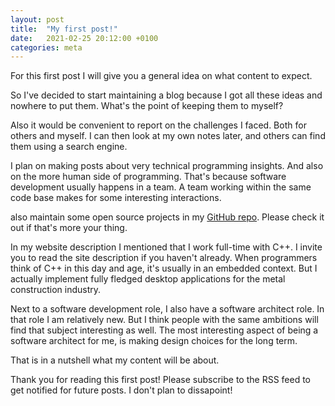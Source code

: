 ```yaml
---
layout: post
title:  "My first post!"
date:   2021-02-25 20:12:00 +0100
categories: meta 
---
```

For this first post I will give you a general idea on what content to expect.

So I've decided to start maintaining a blog because I got all these ideas and nowhere to put them. What's the point of keeping them to myself?

Also it would be convenient to report on the challenges I faced. Both for others and myself. I can then look at my own notes later, and others can find them using a search engine.

I plan on making posts about very technical programming insights. And also on the more human side of programming. That's because software development usually happens in a team. A team working within the same code base makes for some interesting interactions. 

also maintain some open source projects in my [GitHub repo][frankgoyens-gh]. Please check it out if that's more your thing.

In my website description I mentioned that I work full-time with C++. I invite you to read the site description if you haven't already. When programmers think of C++ in this day and age, it's usually in an embedded context. But I actually implement fully fledged desktop applications for the metal construction industry.

Next to a software development role, I also have a software architect role. In that role I am relatively new. But I think people with the same ambitions will find that subject interesting as well. The most interesting aspect of being a software architect for me, is making design choices for the long term. 

That is in a nutshell what my content will be about.

Thank you for reading this first post! Please subscribe to the RSS feed to get notified for future posts. I don't plan to dissapoint!  

[frankgoyens-gh]: https://github.com/FrankGoyens

